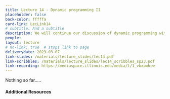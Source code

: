 ```yaml
---
title: Lecture 14 - Dynamic programming II
placeholder: false
back-color: fffffa
card-link: LecLink14
# subtitle: And a subtitle
description: We will continue our discussion of dynamic programming with the edit-distance and common subsequence problem(s). We'll also discuss the general formula for dynamic programming problems. 
people:
layout: lecture
# no-link: true  # stops link to page 
deliverydate: 2023-03-07
link-slides: /materials/lecture_slides/lec14.pdf
link-scribbles: /materials/lecture_slides/lec14_scribbles_sp23.pdf
link-recording: https://mediaspace.illinois.edu/media/t/1_vbxpmhcw
---
```


Nothing so far.....

<h4>Additional Resources</h4>








